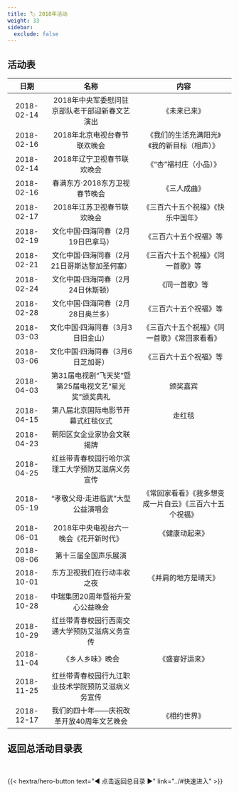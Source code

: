 ```yaml
---
title: 🏷️ 2018年活动
weight: 33
sidebar:
  exclude: false
---
```


## 活动表

|日期|名称|内容|
|:-----:|:-----:|:-----:|
|2018-02-14|2018年中央军委慰问驻京部队老干部迎新春文艺演出|《未来已来》|
|2018-02-16|2018年北京电视台春节联欢晚会|《我们的生活充满阳光》《我的新目标（相声）》|
|2018-02-14|2018年辽宁卫视春节联欢晚会|《“杏”福村庄（小品）》|
|2018-02-16|春满东方·2018东方卫视春节晚会|《三人成曲》|
|2018-02-17|2018年江苏卫视春节联欢晚会|《三百六十五个祝福》《快乐中国年》|
|2018-02-19|文化中国·四海同春（2月19日巴拿马）|《三百六十五个祝福》等|
|2018-02-21|文化中国·四海同春（2月21日哥斯达黎加圣何塞）|《三百六十五个祝福》《同一首歌》等|
|2018-02-24|文化中国·四海同春（2月24日休斯顿）|《同一首歌》等|
|2018-02-28|文化中国·四海同春（2月28日奥兰多）|《三百六十五个祝福》等|
|2018-03-03|文化中国·四海同春（3月3日旧金山）|《三百六十五个祝福》《同一首歌》《常回家看看》|
|2018-03-06|文化中国·四海同春（3月6日芝加哥）|《三百六十五个祝福》等|
|2018-04-03|第31届电视剧“飞天奖”暨第25届电视文艺“星光奖”颁奖典礼|颁奖嘉宾|
|2018-04-15|第八届北京国际电影节开幕式红毯仪式|走红毯|
|2018-04-23|朝阳区女企业家协会文联揭牌||
|2018-04-25|红丝带青春校园行哈尔滨理工大学预防艾滋病义务宣传||
|2018-05-19|“孝敬父母·走进临武”大型公益演唱会|《常回家看看》《我多想变成一片白云》《三百六十五个祝福》|
|2018-06-01|2018年中央电视台六一晚会《花开新时代》|《健康动起来》|
|2018-08-06|第十三届全国声乐展演||
|2018-10-01|东方卫视我们在行动丰收之夜|《并肩的地方是晴天》|
|2018-10-28|中瑞集团20周年暨裕升爱心公益晚会||
|2018-10-29|红丝带青春校园行西南交通大学预防艾滋病义务宣传||
|2018-11-04|《乡人乡味》晚会|《盛宴好运来》|
|2018-11-25|红丝带青春校园行九江职业技术学院预防艾滋病义务宣传||
|2018-12-17|我们的四十年——庆祝改革开放40周年文艺晚会|《相约世界》|


## 返回总活动目录表

<br>

{{< hextra/hero-button text="◀ 点击返回总目录 ▶" link="../#快速进入" >}}